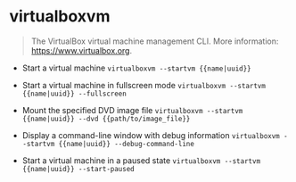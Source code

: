 # virtualboxvm
> The VirtualBox virtual machine management CLI.
> More information: <https://www.virtualbox.org>.

- Start a virtual machine
`virtualboxvm --startvm {{name|uuid}}`

- Start a virtual machine in fullscreen mode
`virtualboxvm --startvm {{name|uuid}} --fullscreen`

- Mount the specified DVD image file
`virtualboxvm --startvm {{name|uuid}} --dvd {{path/to/image_file}}`

- Display a command-line window with debug information
`virtualboxvm --startvm {{name|uuid}} --debug-command-line`

- Start a virtual machine in a paused state
`virtualboxvm --startvm {{name|uuid}} --start-paused`
